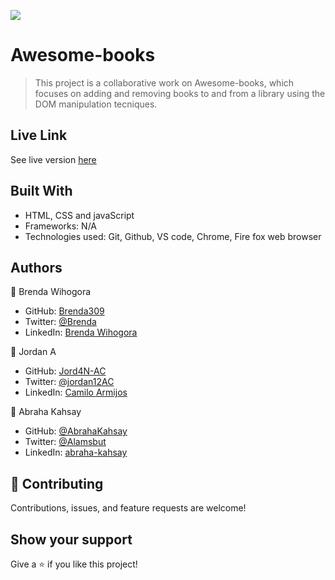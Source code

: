 
![](https://img.shields.io/badge/Microverse-blueviolet)

# Awesome-books

> This project is a collaborative work on Awesome-books, which focuses on adding and removing books to and from a library using the DOM manipulation tecniques.

## Live Link
See live version [here](https://jord4n-ac.github.io/Awesome-books//index.html)


## Built With

- HTML, CSS and javaScript
- Frameworks: N/A
- Technologies used: Git, Github, VS code, Chrome, Fire fox web browser

 ## Authors ##

👤 Brenda Wihogora

- GitHub: [Brenda309](https://github.com/309)
- Twitter: [@Brenda](https://twitter.com/@Brenda)
- LinkedIn: [Brenda Wihogora](https://linkedin.com/in/linkedinhandle)

👤 Jordan A
- GitHub: [Jord4N-AC](https://github.com/Jord4N-AC)
- Twitter: [@jordan12AC](https://twitter.com/jordan12AC)
- LinkedIn: [Camilo Armijos](https://www.linkedin.com/in/camilo-armijos-2b9648197)

👤 Abraha Kahsay

- GitHub: [@AbrahaKahsay](https://github.com/AbrahaKahsay)
- Twitter: [@Alamsbut](https://twitter.com/Alamsbut)
- LinkedIn: [abraha-kahsay](www.linkedin.com/in/abraha-kahsay-492771135/)

## 🤝 Contributing

Contributions, issues, and feature requests are welcome!

## Show your support

Give a ⭐️ if you like this project!
